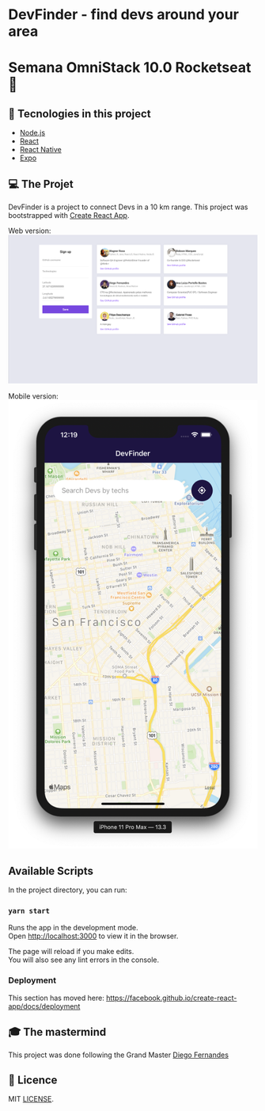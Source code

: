 # DevFinder - find devs around your area
# Semana OmniStack 10.0 Rocketseat :rocket:

## :rocket: Tecnologies in this project
- [Node.js](https://nodejs.org/en/)
- [React](https://reactjs.org)
- [React Native](https://facebook.github.io/react-native/)
- [Expo](https://expo.io/)

## :computer: The Projet

DevFinder is a project to connect Devs in a 10 km range.
This project was bootstrapped with [Create React App](https://github.com/facebook/create-react-app).


Web version:
![Web](assets/web.png)

Mobile version:
![Mobile](assets/mobile.png)
## Available Scripts

In the project directory, you can run:

### `yarn start`

Runs the app in the development mode.<br />
Open [http://localhost:3000](http://localhost:3000) to view it in the browser.

The page will reload if you make edits.<br />
You will also see any lint errors in the console.

### Deployment

This section has moved here: https://facebook.github.io/create-react-app/docs/deployment

## :mortar_board: The mastermind

This project was done following the Grand Master [Diego Fernandes](https://github.com/diego3g)

## :memo: Licence

MIT [LICENSE](LICENSE.md).
